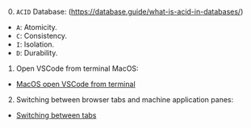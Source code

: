 0. `ACID` Database: (https://database.guide/what-is-acid-in-databases/)

- `A`: Atomicity.
- `C`: Consistency.
- `I`: Isolation.
- `D`: Durability.

1. Open VSCode from terminal MacOS:

- [MacOS open VSCode from terminal](https://stackoverflow.com/questions/30065227/run-open-vscode-from-mac-terminal)

2. Switching between browser tabs and machine application panes:

- [Switching between tabs](https://superuser.com/questions/609821/hotkey-for-switching-between-tabs-window-panes-on-a-mac)